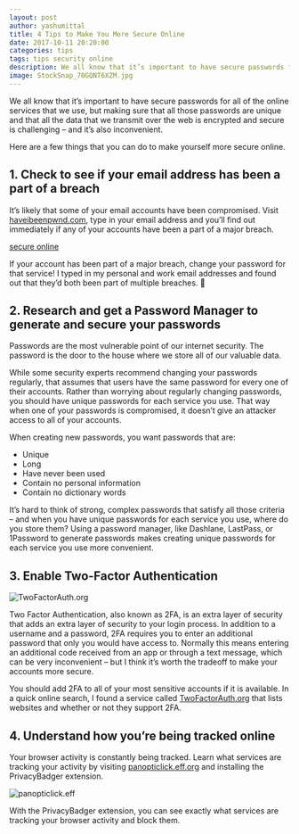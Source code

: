 ```yaml
---
layout: post
author: yashumittal
title: 4 Tips to Make You More Secure Online
date: 2017-10-11 20:20:00
categories: tips
tags: tips security online
description: We all know that it’s important to have secure passwords for all of the online services that we use, but making sure that all those passwords are unique and that all the data that we transmit over the web is
image: StockSnap_70GQNT6XZM.jpg
---
```


We all know that it’s important to have secure passwords for all of the online services that we use, but making sure that all those passwords are unique and that all the data that we transmit over the web is encrypted and secure is challenging – and it’s also inconvenient.

Here are a few things that you can do to make yourself more secure online.

## 1. Check to see if your email address has been a part of a breach

It’s likely that some of your email accounts have been compromised. Visit [haveibeenpwnd.com](//haveibeenpwnd.com/), type in your email address and you’ll find out immediately if any of your accounts have been a part of a major breach.

[secure online](//blog.codecarrot.net/images/haveibeenpwnd.png)

If your account has been part of a major breach, change your password for that service! I typed in my personal and work email addresses and found out that they’d both been part of multiple breaches. 🙁

## 2. Research and get a Password Manager to generate and secure your passwords

Passwords are the most vulnerable point of our internet security. The password is the door to the house where we store all of our valuable data.

While some security experts recommend changing your passwords regularly, that assumes that users have the same password for every one of their accounts. Rather than worrying about regularly changing passwords, you should have unique passwords for each service you use. That way when one of your passwords is compromised, it doesn’t give an attacker access to all of your accounts.

When creating new passwords, you want passwords that are:

* Unique
* Long
* Have never been used
* Contain no personal information
* Contain no dictionary words

It’s hard to think of strong, complex passwords that satisfy all those criteria – and when you have unique passwords for each service you use, where do you store them? Using a password manager, like Dashlane, LastPass, or 1Password to generate passwords makes creating unique passwords for each service you use more convenient.

## 3. Enable Two-Factor Authentication

![TwoFactorAuth.org](//blog.codecarrot.net/images/TwoFactorAuth.png)

Two Factor Authentication, also known as 2FA, is an extra layer of security that adds an extra layer of security to your login process. In addition to a username and a password, 2FA requires you to enter an additional password that only you would have access to. Normally this means entering an additional code received from an app or through a text message, which can be very inconvenient – but I think it’s worth the tradeoff to make your accounts more secure.

You should add 2FA to all of your most sensitive accounts if it is available. In a quick online search, I found a service called [TwoFactorAuth.org](//twofactorauth.org/) that lists websites and whether or not they support 2FA.

## 4. Understand how you’re being tracked online

Your browser activity is constantly being tracked. Learn what services are tracking your activity by visiting [panopticlick.eff.org](//panopticlick.eff.org) and installing the PrivacyBadger extension.

![panopticlick.eff](//blog.codecarrot.net/images/panopticlick.eff.png)

With the PrivacyBadger extension, you can see exactly what services are tracking your browser activity and block them.